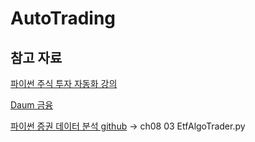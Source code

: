 # AutoTrading


## 참고 자료

[파이썬 주식 투자 자동화 강의](https://www.youtube.com/watch?v=4DzGOpsT3bw&list=PLU9-uwewPMe0fB60VIMuKFV7gPDXmyOzp&index=2&ab_channel=%EC%A1%B0%EC%BD%94%EB%94%A9JoCoding)

[Daum 금융](https://finance.daum.net/)

[파이썬 증권 데이터 분석 github](https://github.com/INVESTAR/StockAnalysisInPython)
-> ch08 03 EtfAlgoTrader.py
